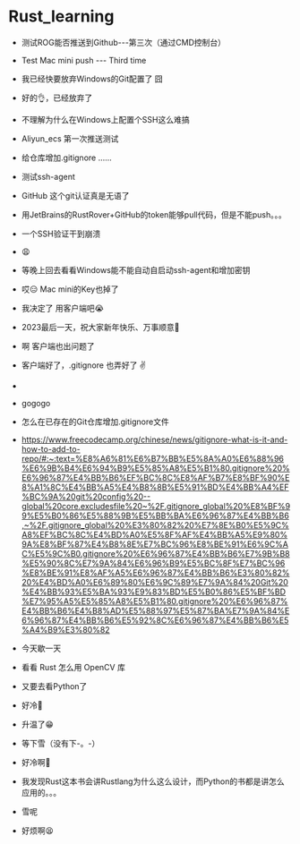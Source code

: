 # Rust_learning

- 测试ROG能否推送到Github---第三次（通过CMD控制台）

- Test Mac mini push --- Third time

- 我已经快要放弃Windows的Git配置了 囧

- 好的👌，已经放弃了

- 不理解为什么在Windows上配置个SSH这么难搞

- Aliyun_ecs 第一次推送测试 

- 给仓库增加.gitignore ......

- 测试ssh-agent

- GitHub 这个git认证真是无语了

- 用JetBrains的RustRover+GitHub的token能够pull代码，但是不能push。。。

- 一个SSH验证干到崩溃

- 😩

- 等晚上回去看看Windows能不能自动自启动ssh-agent和增加密钥

- 哎😑 Mac mini的Key也掉了

- 我决定了 用客户端吧😭

- 2023最后一天，祝大家新年快乐、万事顺意🎉

- 啊  客户端也出问题了

- 客户端好了，.gitignore 也弄好了 ✌️
- 
- gogogo

- 怎么在已存在的Git仓库增加.gitignore文件
- https://www.freecodecamp.org/chinese/news/gitignore-what-is-it-and-how-to-add-to-repo/#:~:text=%E8%A6%81%E6%B7%BB%E5%8A%A0%E6%88%96%E6%9B%B4%E6%94%B9%E5%85%A8%E5%B1%80.gitignore%20%E6%96%87%E4%BB%B6%EF%BC%8C%E8%AF%B7%E8%BF%90%E8%A1%8C%E4%BB%A5%E4%B8%8B%E5%91%BD%E4%BB%A4%EF%BC%9A%20git%20config%20--global%20core.excludesfile%20~%2F.gitignore_global%20%E8%BF%99%E5%B0%86%E5%88%9B%E5%BB%BA%E6%96%87%E4%BB%B6,~%2F.gitignore_global%20%E3%80%82%20%E7%8E%B0%E5%9C%A8%EF%BC%8C%E4%BD%A0%E5%8F%AF%E4%BB%A5%E9%80%9A%E8%BF%87%E4%B8%8E%E7%BC%96%E8%BE%91%E6%9C%AC%E5%9C%B0.gitignore%20%E6%96%87%E4%BB%B6%E7%9B%B8%E5%90%8C%E7%9A%84%E6%96%B9%E5%BC%8F%E7%BC%96%E8%BE%91%E8%AF%A5%E6%96%87%E4%BB%B6%E3%80%82%20%E4%BD%A0%E6%89%80%E6%9C%89%E7%9A%84%20Git%20%E4%BB%93%E5%BA%93%E9%83%BD%E5%B0%86%E5%BF%BD%E7%95%A5%E5%85%A8%E5%B1%80.gitignore%20%E6%96%87%E4%BB%B6%E4%B8%AD%E5%88%97%E5%87%BA%E7%9A%84%E6%96%87%E4%BB%B6%E5%92%8C%E6%96%87%E4%BB%B6%E5%A4%B9%E3%80%82

- 今天歇一天

- 看看 Rust 怎么用 OpenCV 库

- 又要去看Python了

- 好冷🥶

- 升温了😁

- 等下雪（没有下-。-）

- 好冷啊🥶

- 我发现Rust这本书会讲Rustlang为什么这么设计，而Python的书都是讲怎么应用的。。。

- 雪呢

- 好烦啊😫
